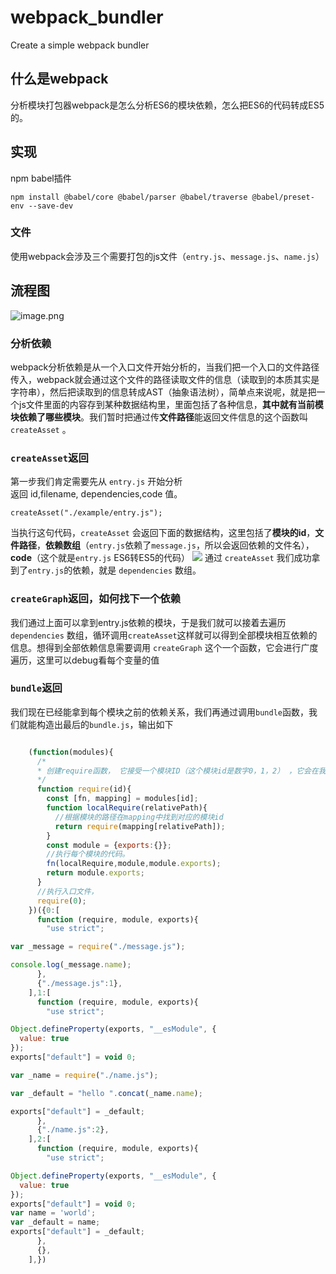 # webpack_bundler
Create a simple webpack bundler
## 什么是webpack
分析模块打包器webpack是怎么分析ES6的模块依赖，怎么把ES6的代码转成ES5的。

## 实现
npm babel插件

`npm install @babel/core @babel/parser @babel/traverse @babel/preset-env --save-dev`
### 文件
使用webpack会涉及三个需要打包的js文件（`entry.js`、`message.js`、`name.js`）

## 流程图
![image.png](https://p6-juejin.byteimg.com/tos-cn-i-k3u1fbpfcp/a52b7f076cc242e39d33011a878fb9fd~tplv-k3u1fbpfcp-watermark.image?)

### 分析依赖

webpack分析依赖是从一个入口文件开始分析的，当我们把一个入口的文件路径传入，webpack就会通过这个文件的路径读取文件的信息（读取到的本质其实是字符串），然后把读取到的信息转成AST（抽象语法树），简单点来说呢，就是把一个js文件里面的内容存到某种数据结构里，里面包括了各种信息，**其中就有当前模块依赖了哪些模块**。我们暂时把通过传**文件路径**能返回文件信息的这个函数叫 `createAsset` 。

### `createAsset`返回
第一步我们肯定需要先从 `entry.js` 开始分析  
返回 id,filename, dependencies,code 值。
```
createAsset("./example/entry.js");
```
当执行这句代码，`createAsset` 会返回下面的数据结构，这里包括了**模块的id**，**文件路径**，**依赖数组**（`entry.js`依赖了`message.js`，所以会返回依赖的文件名），**code**（这个就是`entry.js` ES6转ES5的代码）
![](https://user-gold-cdn.xitu.io/2019/3/2/1693eee846b82ac0?w=1482&h=560&f=png&s=101080)
通过 `createAsset` 我们成功拿到了`entry.js`的依赖，就是 `dependencies` 数组。

### `createGraph`返回，如何找下一个依赖
我们通过上面可以拿到entry.js依赖的模块，于是我们就可以接着去遍历`dependencies` 数组，循环调用`createAsset`这样就可以得到全部模块相互依赖的信息。想得到全部依赖信息需要调用 `createGraph` 这个一个函数，它会进行广度遍历，这里可以debug看每个变量的值

### `bundle`返回
我们现在已经能拿到每个模块之前的依赖关系，我们再通过调用`bundle`函数，我们就能构造出最后的`bundle.js`，输出如下
```javascript

    (function(modules){
      /*
      * 创建require函数， 它接受一个模块ID（这个模块id是数字0，1，2） ，它会在我们上面定义 modules 中找到对应是模块.
      */
      function require(id){
        const [fn, mapping] = modules[id];
        function localRequire(relativePath){
          //根据模块的路径在mapping中找到对应的模块id
          return require(mapping[relativePath]);
        }
        const module = {exports:{}};
        //执行每个模块的代码。
        fn(localRequire,module,module.exports);
        return module.exports;
      }
      //执行入口文件，
      require(0);
    })({0:[
      function (require, module, exports){
        "use strict";

var _message = require("./message.js");

console.log(_message.name);
      },
      {"./message.js":1},
    ],1:[
      function (require, module, exports){
        "use strict";

Object.defineProperty(exports, "__esModule", {
  value: true
});
exports["default"] = void 0;

var _name = require("./name.js");

var _default = "hello ".concat(_name.name);

exports["default"] = _default;
      },
      {"./name.js":2},
    ],2:[
      function (require, module, exports){
        "use strict";

Object.defineProperty(exports, "__esModule", {
  value: true
});
exports["default"] = void 0;
var name = 'world';
var _default = name;
exports["default"] = _default;
      },
      {},
    ],})
  
```

